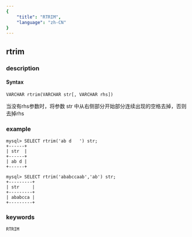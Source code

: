```yaml
---
{
    "title": "RTRIM",
    "language": "zh-CN"
}
---
```


<!--
Licensed to the Apache Software Foundation (ASF) under one
or more contributor license agreements.  See the NOTICE file
distributed with this work for additional information
regarding copyright ownership.  The ASF licenses this file
to you under the Apache License, Version 2.0 (the
"License"); you may not use this file except in compliance
with the License.  You may obtain a copy of the License at

  http://www.apache.org/licenses/LICENSE-2.0

Unless required by applicable law or agreed to in writing,
software distributed under the License is distributed on an
"AS IS" BASIS, WITHOUT WARRANTIES OR CONDITIONS OF ANY
KIND, either express or implied.  See the License for the
specific language governing permissions and limitations
under the License.
-->

## rtrim
### description
#### Syntax

`VARCHAR rtrim(VARCHAR str[, VARCHAR rhs])`


当没有rhs参数时，将参数 str 中从右侧部分开始部分连续出现的空格去掉，否则去掉rhs

### example

```
mysql> SELECT rtrim('ab d   ') str;
+------+
| str  |
+------+
| ab d |
+------+

mysql> SELECT rtrim('ababccaab','ab') str;
+---------+
| str     |
+---------+
| ababcca |
+---------+
```
### keywords
    RTRIM
